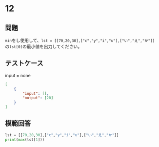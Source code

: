 # 12
## 問題

`min`をし使用して、`lst = [[70,20,30],["c","y","i","u"],["い","え","か"]]`の`lst[0]`の最小値を出力してください。

## テストケース
input = none
```json
[
	{
		"input": [],
		"output": [20]
	}
]
```

## 模範回答
```python
lst = [[70,20,30],["c","y","i","u"],["い","え","か"]]
print(max(lst[1]))
```